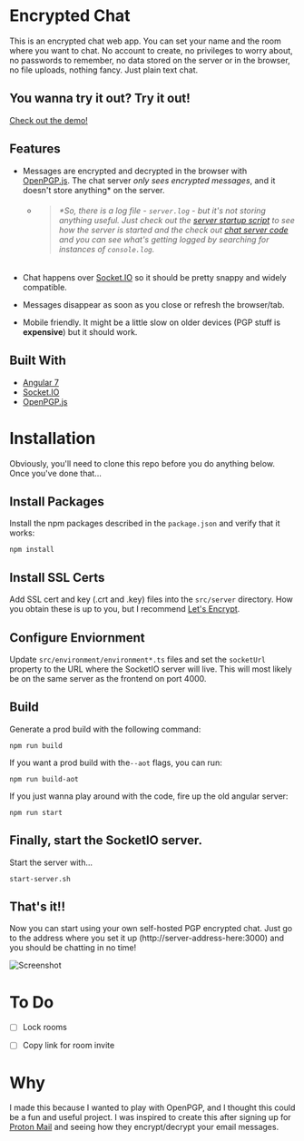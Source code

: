 # Encrypted Chat

This is an encrypted chat web app. You can set your name and the room where you want to chat. No account to create, no privileges to worry about, no passwords to remember, no data stored on the server or in the browser, no file uploads, nothing fancy. Just plain text chat.

## You wanna try it out? Try it out!
[Check out the demo!](https://cup.plan8home.com:3000/)

## Features
* Messages are encrypted and decrypted in the browser with [OpenPGP.js](https://github.com/openpgpjs/openpgpjs). The chat server _only sees encrypted messages_, and it doesn't store anything* on the server.
  * > ###### *So, there _is_ a log file - `server.log` - but it's not storing anything useful. Just check out the [server startup script](start-server.sh) to see how the server is started and the check out [chat server code](src/server/index.js) and you can see what's getting logged by searching for instances of `console.log`.

* Chat happens over [Socket.IO](https://socket.io/) so it should be pretty snappy and widely compatible.

* Messages disappear as soon as you close or refresh the browser/tab.

* Mobile friendly. It might be a little slow on older devices (PGP stuff is **expensive**) but it should work.

## Built With

* [Angular 7](https://angular.io)
* [Socket.IO](https://socket.io)
* [OpenPGP.js](https://github.com/openpgpjs/openpgpjs)

# Installation

Obviously, you'll need to clone this repo before you do anything below. Once you've done that...

## Install Packages

Install the npm packages described in the `package.json` and verify that it works:

```shell
npm install
```

## Install SSL Certs

Add SSL cert and key (.crt and .key) files into the `src/server` directory. How you obtain these is up to you, but I recommend [Let's Encrypt](https://letsencrypt.org/).

## Configure Enviornment

Update `src/environment/environment*.ts` files and set the `socketUrl` property to the URL where the SocketIO server will live. This will most likely be on the same server as the frontend on port 4000.

## Build

Generate a prod build with the following command:

```shell
npm run build
```

If you want a prod build with the`--aot` flags, you can run:

```shell
npm run build-aot
```

If you just wanna play around with the code, fire up the old angular server:

```shell
npm run start
```

## Finally, start the SocketIO server.
Start the server with...
```shell
start-server.sh
```

## That's it!!
Now you can start using your own self-hosted PGP encrypted chat. Just go to the address where you set it up (http://server-address-here:3000) and you should be chatting in no time!

![Screenshot](https://raw.githubusercontent.com/plan8studios/encrypted-chat/master/screenshot.png)

# To Do

- [ ] Lock rooms
- [ ] Copy link for room invite


# Why

I made this because I wanted to play with OpenPGP, and I thought this could be a fun and useful project. I was inspired to create this after signing up for [Proton Mail](https://protonmail.com/) and seeing how they encrypt/decrypt your email messages.
